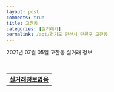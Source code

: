 ```yaml
---
layout: post
comments: true
title: 고잔동
categories: [실거래가]
permalink: /apt/경기도 안산시 단원구 고잔동
---
```


2021년 07월 05일 고잔동 실거래 정보

<script type="text/javascript">
  google.charts.load('current', {'packages':['corechart']});
  google.charts.setOnLoadCallback(drawChart);

  function drawChart() {
    var data = google.visualization.arrayToDataTable([['거래일', '매매', '전월세', '전매'], ['20-07', 64, 126, 0], ['20-08', 90, 159, 0], ['20-09', 66, 150, 0], ['20-10', 86, 152, 0], ['20-11', 134, 141, 0], ['20-12', 184, 138, 0], ['21-01', 259, 161, 0], ['21-02', 98, 139, 0], ['21-03', 61, 145, 0], ['21-04', 59, 82, 0], ['21-05', 66, 73, 0], ['21-06', 26, 74, 0], ['21-07', 0, 1, 0]]);

    var options = {
      title: '최근 유형별 거래량 추이',
      legend: { position: 'bottom' }
    };

    var chart = new google.visualization.LineChart(document.getElementById('columnchart_material'));
    chart.draw(data, (options));
  }
</script>

<div id="columnchart_material" style="width: 95%; margin-left: -35px; display: block"></div>
<br>
<table>
  <tr>
    <td colspan="4" style="font-weight: bold;"><a href="https://search.naver.com/search.naver?query=고잔동 실거래정보없음">실거래정보없음</a></td>
  </tr>
    
</table>
    